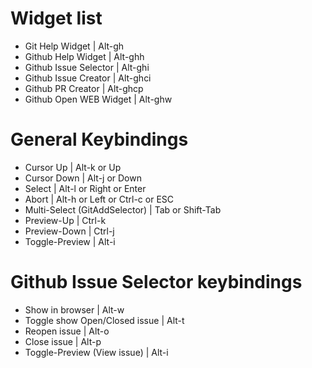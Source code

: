 # Widget list
- Git Help Widget               | Alt-gh
- Github Help Widget            | Alt-ghh
- Github Issue Selector         | Alt-ghi
- Github Issue Creator          | Alt-ghci
- Github PR Creator             | Alt-ghcp
- Github Open WEB Widget        | Alt-ghw

# General Keybindings
- Cursor Up                     | Alt-k or Up
- Cursor Down                   | Alt-j or Down
- Select                        | Alt-l or Right or Enter
- Abort                         | Alt-h or Left or Ctrl-c or ESC
- Multi-Select (GitAddSelector) | Tab or Shift-Tab
- Preview-Up                    | Ctrl-k
- Preview-Down                  | Ctrl-j
- Toggle-Preview                | Alt-i

# Github Issue Selector keybindings
- Show in browser               | Alt-w
- Toggle show Open/Closed issue | Alt-t
- Reopen issue                  | Alt-o
- Close issue                   | Alt-p
- Toggle-Preview (View issue)   | Alt-i
